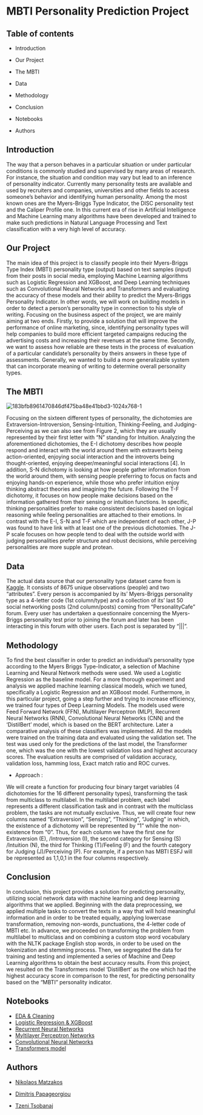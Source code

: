 # MBTI Personality Prediction Project


## Table of contents

* Introduction

* Our Project

* The MBTI

* Data

* Methodology

* Conclusion

* Notebooks

* Authors


## Introduction

The way that a person behaves in a particular situation or under particular conditions is commonly studied and supervised by many areas of research. For instance, the situation and condition may vary but lead to an inference of personality indicator. Currently many personality tests are available and used by recruiters and companies, universities and other fields to access someone’s behavior and identifying human personality. Among the most known ones are the Myers-Briggs Type Indicator, the DISC personality test and the Caliper Profile one. In this current era of rise in Artificial Intelligence and Machine Learning many algorithms have been developed and trained to make such predictions in Natural Language Processing and Text classification with a very high level of accuracy.


## Our Project

The main idea of this project is to classify people into their Myers-Briggs Type Index (MBTI) personality type (output) based on text samples (input) from their posts in social media, employing Machine Learning algorithms such as Logistic Regression and XGBoost, and Deep Learning techniques such as Convolutional Neural Networks and Transformers and evaluating the accuracy of these models and their ability to predict the Myers-Briggs Personality Indicator. In other words, we will work on building models in order to detect a person’s personality type in connection to his style of writing. Focusing on the business aspect of the project, we are mainly aiming at two ends. Firstly, to provide a solution that will improve the performance of online marketing, since, identifying personality types will help companies to build more efficient targeted campaigns reducing the advertising costs and increasing their revenues at the same time. Secondly, we want to assess how reliable are these tests in the process of evaluation of a particular candidate’s personality by theirs answers in these type of assessments. Generally, we wanted to build a more generalizable system that can incorporate meaning of writing to determine overall personality types.


## The MBTI

![183bfb8961470846df475ba48e41bbd3-1024x768-1](https://user-images.githubusercontent.com/112647046/188272224-03464cd9-e23d-4e18-a4ab-c3bf423fa91b.png)


Focusing on the sixteen different types of personality, the dichotomies are Extraversion-Introversion, Sensing-Intuition, Thinking-Feeling, and Judging-Perceiving as we can also see from Figure 2, which they are usually represented by their first letter with “N” standing for Intuition. Analyzing the aforementioned dichotomies, the E-I dichotomy describes how people respond and interact with the world around them with extraverts being action-oriented, enjoying social interaction and the introverts being thought-oriented, enjoying deeper/meaningful social interactions [4]. In addition, S-N dichotomy is looking at how people gather information from the world around them, with sensing people preferring to focus on facts and enjoying hands-on experience, while those who prefer intuition enjoy thinking abstract theories and imagining the future. Following the T-F dichotomy, it focuses on how people make decisions based on the information gathered from their sensing or intuition functions. In specific, thinking personalities prefer to make consistent decisions based on logical reasoning while feeling personalities are attached to their emotions. In contrast with the E-I, S-N and T-F which are independent of each other, J-P was found to have link with at least one of the previous dichotomies. The J-P scale focuses on how people tend to deal with the outside world with judging personalities prefer structure and robust decisions, while perceiving personalities are more supple and protean.


## Data

The actual data source that our personality type dataset came from is [Kaggle](https://www.kaggle.com/datasets/datasnaek/mbti-type). It consists of 8675 unique observations (people) and two “attributes”. Every person is accompanied by its’ Myers-Briggs personality type as a 4-letter code (1st column/type) and a collection of its’ last 50 social networking posts (2nd column/posts) coming from “PersonalityCafe” forum. Every user has undertaken a questionnaire concerning the Myers-Briggs personality test prior to joining the forum and later has been interacting in this forum with other users. Each post is separated by “|||”.



## Methodology

To find the best classifier in order to predict an individual’s personality type according to the Myers Briggs Type-Indicator, a selection of Machine Learning and Neural Network methods were used. We used a Logistic Regression as the baseline model. For a more thorough experiment and analysis we applied machine learning classical models, which we tuned, specifically a Logistic Regression and an XGBoost model. Furthermore, in this particular project, going a step further and trying to increase efficiency, we trained four types of Deep Learning Models. The models used were Feed Forward Network (FFN), Multilayer Perceptron (MLP), Recurrent Neural Networks (RNN), Convolutional Neural Networks (CNN) and the ‘DistilBert’ model, which is based on the BERT architecture. Later a comparative analysis of these classifiers was implemented. All the models were trained on the training data and evaluated using the validation set. The test was used only for the predictions of the last model, the Transformer one, which was the one with the lowest validation loss and highest accuracy scores. The evaluation results are comprised of validation accuracy, validation loss, hamming loss, Exact match ratio and ROC curves.

* Approach :

We will create a function for producing four binary target variables (4 dichotomies for the 16 different personality types), transforming the task from multiclass to multilabel. In the multilabel problem, each label represents a different classification task and in contrast with the multiclass problem, the tasks are not mutually exclusive. Thus, we will create four new columns named “Extraversion”, “Sensing”, “Thinking”, “Judging” in which, the existence of a dichotomy will be represented by “1” while the non-existence from “0”. Thus, for each column we have the first one for Extraversion (E), /Introversion (I), the second category for Sensing (S) /Intuition (N), the third for Thinking (T)/Feeling (F) and the fourth category for Judging (J)/Perceiving (P). For example, if a person has MBTI ESFJ will be represented as 1,1,0,1 in the four columns respectively.



## Conclusion

In conclusion, this project provides a solution for predicting personality, utilizing social network data with machine learning and deep learning algorithms that we applied. Beginning with the data preprocessing, we applied multiple tasks to convert the texts in a way that will hold meaningful information and in order to be treated equally, applying lowercase transformation, removing non-words, punctuations, the 4-letter code of MBTI etc. In advance, we proceeded on transforming the problem from multilabel to multiclass and on combining a custom stop word vocabulary with the NLTK package English stop words, in order to be used on the tokenization and stemming process. Then, we segregated the data for training and testing and implemented a series of Machine and Deep Learning algorithms to obtain the best accuracy results. From this project, we resulted on the Transformers model ‘DistilBert’ as the one which had the highest accuracy score in comparison to the rest, for predicting personality based on the “MBTI” personality indicator.



## Notebooks

* [EDA & Cleaning](1.EDA_Data_Cleaning.ipynb)
* [Logistic Regression & XGBoost](2.Traditional_ML_Approach.ipynb)
* [Recurrent Neural Networks](3.RNN_Models.ipynb)
* [Myltilayer Perceptron Networks](4.MLP_Models.ipynb)
* [Convolutional Neural Networks](5.CNN_Models.ipynb)
* [Transformers model](6.Transformers_Fine_Tuning.ipynb)



## Authors

* [Nikolaos Matzakos](https://github.com/NikolasMatz)

* [Dimitris Papageorgiou](https://github.com/jimpap1997)

* [Tzeni Tsobanaj](https://github.com/jenny-cobanaj)

